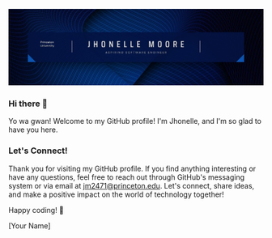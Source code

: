 
![](https://github.com/jhonellemoore/jhonellemoore/blob/521e031a42778212cfc1ce5b492c32c26e20e346/bannerImage.jpg)

  
### Hi there 👋
Yo wa gwan! Welcome to my GitHub profile! I'm Jhonelle, and I'm so glad to have you here. 

### Let's Connect!
Thank you for visiting my GitHub profile. If you find anything interesting or have any questions, feel free to reach out through GitHub's messaging system or via email at jm2471@princeton.edu. Let's connect, share ideas, and make a positive impact on the world of technology together!

Happy coding! 🚀

[Your Name]


<!--
**jhonellemoore/jhonellemoore** is a ✨ _special_ ✨ repository because its `README.md` (this file) appears on your GitHub profile.

Here are some ideas to get you started:

- 🔭 I’m currently working on ...
- 🌱 I’m currently learning ...
- 👯 I’m looking to collaborate on ...
- 🤔 I’m looking for help with ...
- 💬 Ask me about ...
- 📫 How to reach me: ...
- 😄 Pronouns: ...
- ⚡ Fun fact: ...
-->
